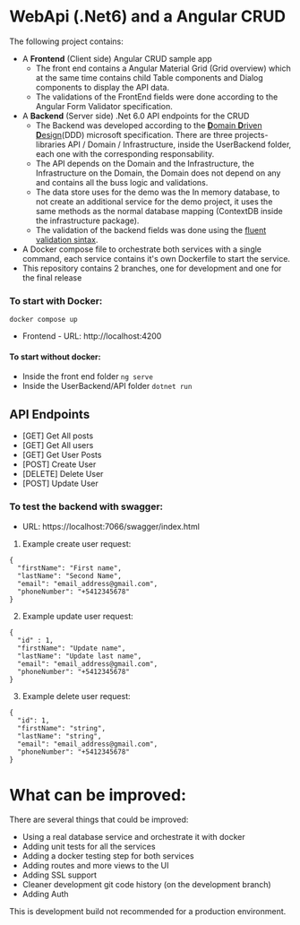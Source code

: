 # WebApi (.Net6) and a Angular CRUD 
The following project contains: 

- A <b>Frontend</b> (Client side) Angular CRUD sample app
    - The front end contains a Angular Material Grid (Grid overview) which at the same time contains child Table components and Dialog components to display the API data.
    - The validations of the FrontEnd fields were done according to the Angular Form Validator specification.  
- A <b>Backend</b> (Server side) .Net 6.0  API endpoints for the CRUD
    - The Backend was developed according to the [<b>D</b>omain <b>D</b>riven <b>D</b>esign](https://learn.microsoft.com/en-us/dotnet/architecture/microservices/microservice-ddd-cqrs-patterns/ddd-oriented-microservice)(DDD) microsoft specification. There are three projects-libraries API / Domain / Infrastructure, inside the UserBackend folder, each one with the corresponding responsability.
    - The API depends on the Domain and the Infrastructure, the Infrastructure on the Domain, the Domain does not depend on any and contains all the buss logic and validations.
    - The data store uses for the demo was the In memory database, to not create an additional service for the demo project, it uses the same methods as the normal database mapping (ContextDB inside the infrastructure package). 
    - The validation of the backend fields was done using the [fluent validation sintax](https://docs.fluentvalidation.net/en/latest/).
- A Docker compose file to orchestrate both services with a single command, each service contains it's own Dockerfile to start the service.
- This repository contains 2 branches, one for development and one for the final release

### <b>To start with Docker</b>:
`docker compose up`
* Frontend - URL: http://localhost:4200

#### To start without docker:
* Inside the front end folder `ng serve`
* Inside the UserBackend/API folder `dotnet run`

## API Endpoints 

* [GET] Get All posts
* [GET] Get All users
* [GET] Get User Posts
* [POST] Create User
* [DELETE] Delete User
* [POST] Update User

### To test the backend with swagger:
* URL: https://localhost:7066/swagger/index.html

1. Example create user request:
```
{
  "firstName": "First name",
  "lastName": "Second Name",
  "email": "email_address@gmail.com",
  "phoneNumber": "+5412345678"
}
```
2.  Example update user request:
```
{
  "id" : 1,
  "firstName": "Update name",
  "lastName": "Update last name",
  "email": "email_address@gmail.com",
  "phoneNumber": "+5412345678"
}
```

3. Example delete user request:
```
{
  "id": 1,
  "firstName": "string",
  "lastName": "string",
  "email": "email_address@gmail.com",
  "phoneNumber": "+5412345678"
}
```

# What can be improved:
There are several things that could be improved:
* Using a real database service and orchestrate it with docker
* Adding unit tests for all the services 
* Adding a docker testing step for both services 
* Adding routes and more views to the UI
* Adding SSL support
* Cleaner development git code history (on the development branch)
* Adding Auth

This is development build not recommended for a production environment.
